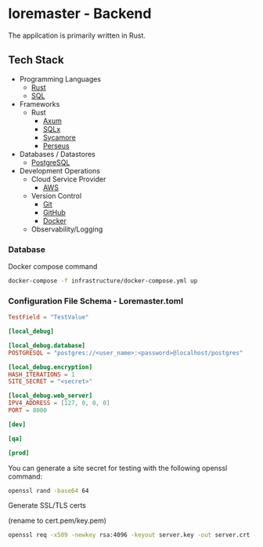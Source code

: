 # loremaster - Backend

The appilcation is primarily written in Rust.

## Tech Stack

- Programming Languages
  - [Rust](https://www.rust-lang.org/)
  - [SQL](https://en.wikipedia.org/wiki/SQL)
- Frameworks
  - Rust
    - [Axum](https://github.com/tokio-rs/axum)
    - [SQLx](https://github.com/launchbadge/sqlx)
    - [Sycamore](https://github.com/sycamore-rs/sycamore)
    - [Perseus](https://github.com/framesurge/perseus)
- Databases / Datastores
  - [PostgreSQL](https://www.postgresql.org/)
- Development Operations
  - Cloud Service Provider
    - [AWS](https://aws.amazon.com/)
  - Version Control
    - [Git](https://git-scm.com/)
    - [GitHub](https://github.com/)
    - [Docker](https://www.docker.com/)
  - Observability/Logging

### Database

Docker compose command

```sh
docker-compose -f infrastructure/docker-compose.yml up
```

### Configuration File Schema - Loremaster.toml

```toml
TestField = "TestValue"

[local_debug]

[local_debug.database]
POSTGRESQL = "postgres://<user_name>:<password>@localhost/postgres"

[local_debug.encryption]
HASH_ITERATIONS = 1
SITE_SECRET = "<secret>"

[local_debug.web_server]
IPV4_ADDRESS = [127, 0, 0, 0]
PORT = 8000

[dev]

[qa]

[prod]
```

You can generate a site secret for testing with the following openssl command:

```bash
openssl rand -base64 64
```

Generate SSL/TLS certs 

(rename to cert.pem/key.pem)

```bash
openssl req -x509 -newkey rsa:4096 -keyout server.key -out server.crt -days 365 -sha256 -nodes --subj '/CN=localhost/'
```
